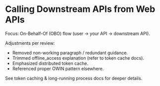 # Calling Downstream APIs from Web APIs

Focus: On-Behalf-Of (OBO) flow (user → your API → downstream API).

Adjustments per review:
- Removed non-working paragraph / redundant guidance.
- Trimmed offline_access explanation (refer to token cache docs).
- Emphasized distributed token cache.
- Referenced proper OWIN pattern elsewhere.

See token caching & long-running process docs for deeper details.